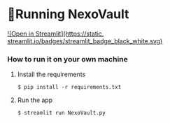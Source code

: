 # 🎈Running NexoVault


[![Open in Streamlit](https://static.
streamlit.io/badges/streamlit_badge_black_white.svg)](https://blank-app-template.streamlit.app/)

### How to run it on your own machine

1. Install the requirements

   ```
   $ pip install -r requirements.txt
   ```

2. Run the app

   ```
   $ streamlit run NexoVault.py
   ```
